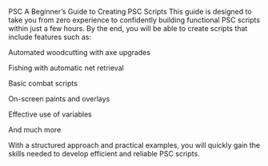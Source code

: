 PSC
A Beginner’s Guide to Creating PSC Scripts
This guide is designed to take you from zero experience to confidently building functional PSC scripts within just a few hours.
By the end, you will be able to create scripts that include features such as:

Automated woodcutting with axe upgrades

Fishing with automatic net retrieval

Basic combat scripts

On-screen paints and overlays

Effective use of variables

And much more

With a structured approach and practical examples, you will quickly gain the skills needed to develop efficient and reliable PSC scripts.